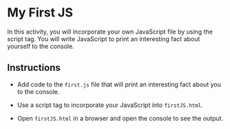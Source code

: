 # My First JS

In this activity, you will incorporate your own JavaScript file by using the script tag. You will write JavaScript to print an interesting fact about yourself to the console.

## Instructions

- Add code to the `first.js` file that will print an interesting fact about you to the console.

- Use a script tag to incorporate your JavaScript into `firstJS.html`.

- Open `firstJS.html` in a browser and open the console to see the output.
